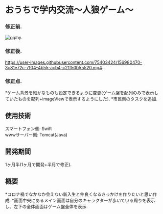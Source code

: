 おうちで学内交流〜人狼ゲーム〜
========================

### 修正前. 
![giphy](https://user-images.githubusercontent.com/75403424/144698706-69af9517-383b-49f9-bd0f-8de241e03225.gif). 
### 修正後. 
https://user-images.githubusercontent.com/75403424/156980470-3c81e72c-7f04-4b55-acb4-c21f50b55520.mp4. 
### 修正点. 
*ゲーム背景を細かなものも設定できるように変更(ゲーム盤を配列のみで表示していたものを配列+imageViewで表示するようにした). 
*市民側のタスクを追加. 

使用技術  
------
スマートフォン側: Swift  
wwwサーバー側: Tomcat(Java)  

開発期間  
------
1ヶ月半(1ヶ月で開発+半月で修正). 

概要  
---
*コロナ禍でなかなか会えない新入生と仲良くなるきっかけを作りたいと思い作成. 
*画面中央にあるメイン画面は自分のキャラクターが歩いている周りを表示し、左下の全体画面はゲーム盤全体を表示. 
